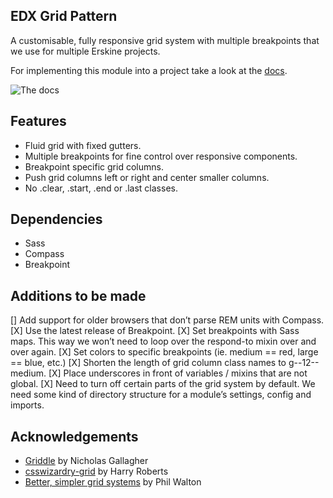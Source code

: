 EDX Grid Pattern
------------

A customisable, fully responsive grid system with multiple breakpoints that we use for multiple Erskine projects.

For implementing this module into a project take a look at the [docs](http://erskinedesign.github.io/patterns-grid/).

![The docs](http://cl.ly/image/161c3T1G0U26/Screen%20Shot%202014-02-28%20at%2014.08.23.png)


## Features
- Fluid grid with fixed gutters.
- Multiple breakpoints for fine control over responsive components.
- Breakpoint specific grid columns.
- Push grid columns left or right and center smaller columns.
- No .clear, .start, .end or .last classes.


## Dependencies
- Sass
- Compass
- Breakpoint


## Additions to be made
[] Add support for older browsers that don’t parse REM units with Compass.
[X] Use the latest release of Breakpoint.
[X] Set breakpoints with Sass maps. This way we won’t need to loop over the respond-to mixin over and over again.
[X] Set colors to specific breakpoints (ie. medium == red, large == blue, etc.)
[X] Shorten the length of grid column class names to g--12--medium.
[X] Place underscores in front of variables / mixins that are not global.
[X] Need to turn off certain parts of the grid system by default. We need some kind of directory structure for a module’s settings, config and imports. 


## Acknowledgements
- [Griddle](https://github.com/necolas/griddle) by Nicholas Gallagher
- [csswizardry-grid](https://github.com/csswizardry/csswizardry-grids) by Harry Roberts
- [Better, simpler grid systems](http://philipwalton.github.io/solved-by-flexbox/demos/grids/) by Phil Walton
